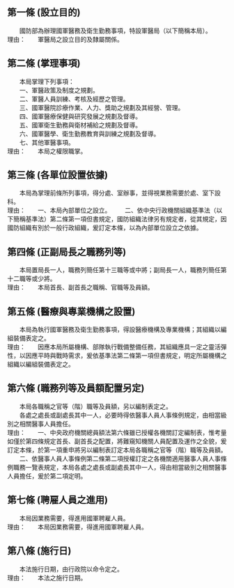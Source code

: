 第一條 (設立目的)
-----------------
　　國防部為辦理國軍醫務及衛生勤務事項，特設軍醫局（以下簡稱本局）。  
理由：　　軍醫局之設立目的及隸屬關係。

第二條 (掌理事項)
-----------------
　　本局掌理下列事項：  
　　一、軍醫政策及制度之規劃。  
　　二、軍醫人員訓練、考核及經歷之管理。  
　　三、國軍醫院診療作業、人力、獎助之規劃及其經營、管理。  
　　四、國軍醫療保健與研究發展之規劃及督導。  
　　五、國軍衛生勤務與衛材補給之規劃及督導。  
　　六、國軍醫學、衛生勤務教育與訓練之規劃及督導。  
　　七、其他軍醫事項。  
理由：　　本局之權限職掌。

第三條 (各單位設置依據)
-----------------------
　　本局為掌理前條所列事項，得分處、室辦事，並得視業務需要於處、室下設科。  
理由：　　一、本局內部單位之設立。
　　二、依中央行政機關組織基準法（以下簡稱基準法）第二條第一項但書規定，國防組織法律另有規定者，從其規定，因國防組織有別於一般行政組織，爰訂定本條，以為內部單位設立之依據。

第四條 (正副局長之職務列等)
---------------------------
　　本局置局長一人，職務列簡任第十三職等或中將；副局長一人，職務列簡任第十二職等或少將。  
理由：　　本局首長、副首長之職稱、官職等及員額。

第五條 (醫療與專業機構之設置)
-----------------------------
　　本局為執行國軍醫務及衛生勤務事項，得設醫療機構及專業機構；其組織以編組裝備表定之。  
理由：　　因應本局所屬機構、部隊執行戰備整備任務，其組織應具一定之靈活彈性，以因應平時與戰時需求，爰依基準法第二條第一項但書規定，明定所屬機構之組織以編組裝備表定之。

第六條 (職務列等及員額配置另定)
-------------------------------
　　本局各職稱之官等（階）職等及員額，另以編制表定之。  
　　各處之處長或副處長其中一人，必要時得依醫事人員人事條例規定，由相當級別之相關醫事人員擔任。  
理由：　　一、中央政府機關總員額法第六條雖已授權各機關訂定編制表，惟考量如僅於第四條規定首長、副首長之配置，將難窺知機關人員配置及運作之全貌，爰訂定本條，於第一項重申將另以編制表訂定本局各職稱之官等（階）職等及員額。
　　二、依醫事人員人事條例第二條第二項授權訂定之各機關適用醫事人員人事條例職務一覽表規定，本局各處之處長或副處長其中一人，得由相當級別之相關醫事人員擔任，爰於第二項定明。

第七條 (聘雇人員之進用)
-----------------------
　　本局因業務需要，得進用國軍聘雇人員。  
理由：　　本局因業務需要，得進用國軍聘雇人員。

第八條 (施行日)
---------------
　　本法施行日期，由行政院以命令定之。  
理由：　　本法之施行日期。